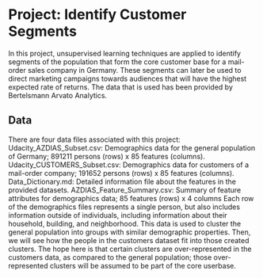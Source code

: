 # Project: Identify Customer Segments
In this project, unsupervised learning techniques are applied to identify segments of the population that form the core customer base for a mail-order sales company in Germany. These segments can later be used to direct marketing campaigns towards audiences that will have the highest expected rate of returns. The data that is used has been provided by Bertelsmann Arvato Analytics.

## Data
There are four data files associated with this project:
Udacity_AZDIAS_Subset.csv: Demographics data for the general population of Germany; 891211 persons (rows) x 85 features (columns).
Udacity_CUSTOMERS_Subset.csv: Demographics data for customers of a mail-order company; 191652 persons (rows) x 85 features (columns).
Data_Dictionary.md: Detailed information file about the features in the provided datasets.
AZDIAS_Feature_Summary.csv: Summary of feature attributes for demographics data; 85 features (rows) x 4 columns
Each row of the demographics files represents a single person, but also includes information outside of individuals, including information about their household, building, and neighborhood.
This data is used to cluster the general population into groups with similar demographic properties. Then, we will see how the people in the customers dataset fit into those created clusters. The hope here is that certain clusters are over-represented in the customers data, as compared to the general population; those over-represented clusters will be assumed to be part of the core userbase.

